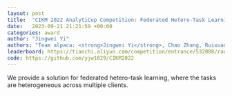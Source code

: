 ```yaml
---
layout: post
title:  "CIKM 2022 AnalytiCup Competition: Federated Hetero-Task Learning – First Runners Up"
date:   2023-09-21 21:21:59 +00:00
categories: award
author: "Jingwei Yi"
authors: "Team alpaca: <strong>Jingwei Yi</strong>, Chao Zhang, Ruixuan Liu, Chaozhuo Li, Fangzhao Wu"
leaderboard: https://tianchi.aliyun.com/competition/entrance/532008/rankingList
code: https://github.com/yjw1029/CIKM2022
---
```

We provide a solution for federated hetero-task learning, where the tasks are heterogeneous across multiple clients.